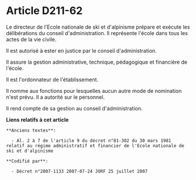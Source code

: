 # Article D211-62

Le directeur de l'Ecole nationale de ski et d'alpinisme prépare et exécute les délibérations du conseil d'administration. Il
représente l'école dans tous les actes de la vie civile.

Il est autorisé à ester en justice par le conseil d'administration.

Il assure la gestion administrative, technique, pédagogique et financière de l'école.

Il est l'ordonnateur de l'établissement.

Il nomme aux fonctions pour lesquelles aucun autre mode de nomination n'est prévu. Il a autorité sur le personnel.

Il rend compte de sa gestion au conseil d'administration.

**Liens relatifs à cet article**

	**Anciens textes**:

	  - Al. 2 à 7 de l'article 9 du décret n°81-302 du 30 mars 1981 relatif au régime administratif et financier de l'Ecole nationale de ski et d'alpinisme

	**Codifié par**:

	  - Décret n°2007-1133 2007-07-24 JORF 25 juillet 2007
